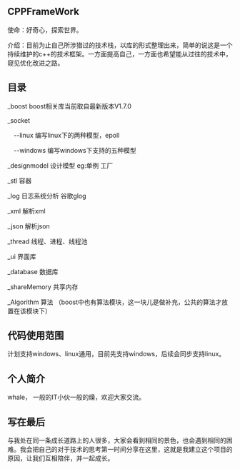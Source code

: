 ## CPPFrameWork
使命：好奇心，探索世界。

介绍：目前为止自己所涉猎过的技术栈，以库的形式整理出来，简单的说这是一个持续维护的c++的技术框架。一方面提高自己，一方面也希望能从过往的技术中，窥见优化改进之路。

## 目录
_boost boost相关库当前取自最新版本V1.7.0

_socket 

&ensp;&ensp;--linux 编写linux下的两种模型，epoll
 
&ensp;&ensp;--windows 编写windows下支持的五种模型 
 
_designmodel 设计模型 eg:单例 工厂 

_stl 容器 

_log  日志系统分析   谷歌glog

_xml 解析xml

_json 解析json

_thread 线程、进程、线程池 

_ui 界面库

_database 数据库

_shareMemory 共享内存

_Algorithm 算法 （boost中也有算法模块，这一块儿是做补充，公共的算法才放置在该模块下）


## 代码使用范围
计划支持windows、linux通用，目前先支持windows，后续会同步支持linux。

## 个人简介

whale， 一般的IT小伙一般的燥，欢迎大家交流。

## 写在最后
与我处在同一条成长道路上的人很多，大家会看到相同的景色，也会遇到相同的困难。我会把自己的对于技术的思考第一时间分享在这里，这就是我建立这个项目的原因，让我们互相陪伴，并一起成长。






